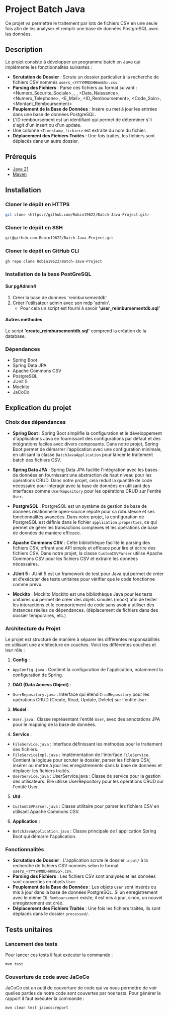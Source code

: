 # Project Batch Java

Ce projet va permettre  le traitement par lots de fichiers CSV en une seule fois afin de les analyser et remplir une 
base de données PostgreSQL avec les données.

## Description

Le projet consiste à développer un programme batch en Java qui implémente les fonctionnalités suivantes :

- **Scrutation de Dossier** : Scrute un dossier particulier à la recherche de fichiers CSV nommés `users_<YYYYMMDDHHmmSS>.csv`.
- **Parsing des Fichiers** : Parse ces fichiers au format suivant : <Numero_Securite_Sociale>, <Nom>, <Prenom>, 
<Date_Naissance>, <Numero_Telephone>, <E_Mail>, <ID_Remboursement>, <Code_Soin>, <Montant_Remboursement>
- **Peuplement de la Base de Données** : Insère ou met à jour les entrées dans une base de données PostgreSQL.
- L'ID remboursement est un identifiant qui permet de déterminer s'il s'agit d'un insert ou d'un update.
- Une colonne `<Timestamp_fichier>` est extraite du nom du fichier.
- **Déplacement des Fichiers Traités** : Une fois traités, les fichiers sont déplacés dans un autre dossier.

## Prérequis

- [Java 21](https://www.oracle.com/java/technologies/javase-jdk21-downloads.html)
- [Maven](https://maven.apache.org/install.html)

## Installation

### Cloner le dépôt en HTTPS

```sh
git clone <https://github.com/Robin19622/Batch-Java-Project.git>
```
### Cloner le dépôt en SSH
```sh
git@github.com:Robin19622/Batch-Java-Project.git
```
### Cloner le dépôt en GitHub CLI
```sh
gh repo clone Robin19622/Batch-Java-Project
```

### Installation de la base PostGreSQL

#### Sur pgAdmin4

1. Créer la base de données 'reimbursementdb'
2. Créer l'utilisateur admin avec son mdp 'admin'.
   - Pour cela un script est fourni à savoir **'user_reimbursementdb.sql'**

#### Autres méthodes

Le script **'create_reimbursementdb.sql'** comprend la création de la database.

### Dépendances
- Spring Boot
- Spring Data JPA
- Apache Commons CSV
- PostgreSQL
- JUnit 5
- Mockito
- JaCoCo

## Explication du projet

### Choix des dépendances

- **Spring Boot** : Spring Boot simplifie la configuration et le développement d'applications Java en fournissant des 
configurations par défaut et des intégrations faciles avec divers composants. Dans notre projet, Spring Boot permet de 
démarrer l'application avec une configuration minimale, en utilisant la classe `BatchJavaApplication` pour lancer le 
traitement batch des fichiers CSV.

- **Spring Data JPA** : Spring Data JPA facilite l'intégration avec les bases de données en fournissant une abstraction 
de haut niveau pour les opérations CRUD. Dans notre projet, cela réduit la quantité de code nécessaire pour interagir 
avec la base de données en utilisant des interfaces comme `UserRepository` pour les opérations CRUD sur l'entité `User`.

- **PostgreSQL** : PostgreSQL est un système de gestion de base de données relationnelle open-source réputé pour sa 
robustesse et ses fonctionnalités avancées. Dans notre projet, la configuration de PostgreSQL est définie dans le 
fichier `application.properties`, ce qui permet de gérer les transactions complexes et les opérations de base de données 
de manière efficace.

- **Apache Commons CSV** : Cette bibliothèque facilite le parsing des fichiers CSV, offrant une API simple et efficace 
pour lire et écrire des fichiers CSV. Dans notre projet, la classe `CustomCSVParser` utilise Apache Commons CSV pour 
les fichiers CSV et extraire les données nécessaires.

- **JUnit 5** : JUnit 5 est un framework de test pour Java qui permet de créer et d'exécuter des tests unitaires pour
vérifier que le code fonctionne comme prévu.

- **Mockito** : Mockito
  Mockito est une bibliothèque Java pour les tests unitaires qui permet de créer des objets simulés (mock) afin de 
tester les interactions et le comportement du code sans avoir à utiliser des instances réelles de dépendances.
  (déplacement de fichiers dans des dossier temporaires, etc.)

### Architecture du Projet

Le projet est structuré de manière à séparer les différentes responsabilités en utilisant une architecture en couches.
Voici les différentes couches et leur rôle :

1. **Config** :
- `AppConfig.java` : Contient la configuration de l'application, notamment la configuration de Spring.

2. **DAO (Data Access Object)** :
- `UserRepository.java` : Interface qui étend `CrudRepository` pour les opérations CRUD (Create, Read, Update, Delete) 
sur l'entité `User`.

3. **Model** :
- `User.java` : Classe représentant l'entité `User`, avec des annotations JPA pour le mapping de la base de données.

4. **Service** :
- `FileService.java` : Interface définissant les méthodes pour le traitement des fichiers.
- `FileServiceImpl.java` : Implémentation de l'interface `FileService`. Contient la logique pour scruter le dossier, 
parser les fichiers CSV, insérer ou mettre à jour les enregistrements dans la base de données et déplacer les fichiers 
traités.
- `UserService.java` : UserService.java : Classe de service pour la gestion des utilisateurs. Elle utilise UserRepository
pour les opérations CRUD sur l'entité User.

5. **Util** :
- `CustomCSVParser.java` : Classe utilitaire pour parser les fichiers CSV en utilisant Apache Commons CSV.

6. **Application** :
- `BatchJavaApplication.java` : Classe principale de l'application Spring Boot qui démarre l'application.

### Fonctionnalités

- **Scrutation de Dossier** : L'application scrute le dossier `input/` à la recherche de fichiers CSV nommés selon le 
format `users_<YYYYMMDDHHmmSS>.csv`.
- **Parsing des Fichiers** : Les fichiers CSV sont analysés et les données sont converties en objets `User`.
- **Peuplement de la Base de Données** : Les objets `User` sont insérés ou mis à jour dans la base de données PostgreSQL.
Si un enregistrement avec le même `ID_Remboursement` existe, il est mis à jour, sinon, un nouvel enregistrement est créé.
- **Déplacement des Fichiers Traités** : Une fois les fichiers traités, ils sont déplacés dans le dossier `processed/`.


## Tests unitaires

### Lancement des tests
Pour lancer ces tests il faut exécuter la commande :
```sh
mvn test
```

### Couverture de code avec JaCoCo
JaCoCo est un outil de couverture de code qui va nous permettre de voir quelles parties de notre code sont couvertes par
nos tests.
Pour générer le rapport il faut exécuter la commande :
```sh
mvn clean test jacoco:report
```